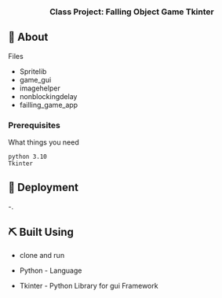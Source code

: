 

<h3 align="center">Class Project: Falling Object Game Tkinter</h3>

<div align="center">



</div>




## 🧐 About <a name = "about"></a>
Files
- Spritelib
- game_gui
- imagehelper
- nonblockingdelay
- failling_game_app




### Prerequisites

What things you need 

```
python 3.10
Tkinter
```


## 🚀 Deployment <a name = "deployment"></a>

-.

## ⛏️ Built Using <a name = "built_using"></a>
- clone and run


- Python - Language
- Tkinter - Python Library for gui Framework




